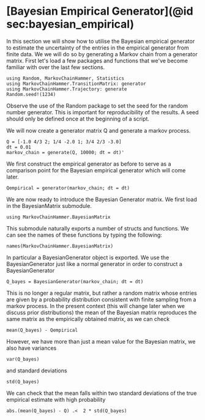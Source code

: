 # [Bayesian Empirical Generator](@id sec:bayesian_empirical)

In this section we will show how to utilise the Bayesian empirical generator to estimate the uncertainty of the entries in the empirical generator from finite data. We we will do so by generating a Markov chain from a generator matrix. First let's load a few packages and functions that we've become familiar with over the last few sections.
```@example bayesian_empirical_generator
using Random, MarkovChainHammer, Statistics
using MarkovChainHammer.TransitionMatrix: generator
using MarkovChainHammer.Trajectory: generate
Random.seed!(1234)
```
Observe the use of the Random package to set the seed for the random number generator. This is important for reproducibility of the results. A seed should only be defined once at the beginning of a script. 

We will now create a generator matrix Q and generate a markov process.

```@example bayesian_empirical_generator
Q = [-1.0 4/3 2; 1/4 -2.0 1; 3/4 2/3 -3.0]
dt = 0.01
markov_chain = generate(Q, 10000; dt = dt)'
```

We first construct the empirical generator as before to serve as a comparison point for the Bayesian empirical generator which will come later.

```@example bayesian_empirical_generator
Qempirical = generator(markov_chain; dt = dt)
```

We are now ready to introduce the Bayesian Generator matrix. We first load in the BayesianMatrix submodule.

```@example bayesian_empirical_generator
using MarkovChainHammer.BayesianMatrix
```

This submodule naturally exports a number of structs and functions. We can see the names of these functions by typing the following: 
```@example bayesian_empirical_generator
names(MarkovChainHammer.BayesianMatrix)
```

In particular a BayesianGenerator object is exported. We use the BayesianGenerator just like a normal generator in order to construct a BayesianGenerator

```@example bayesian_empirical_generator
Q_bayes = BayesianGenerator(markov_chain; dt = dt)
```

This is no longer a regular matrix, but rather a random matrix whose entries are given by a probability distribution consistent with finite sampling from a markov process. In the present context (this will change later when we discuss prior distributions) the mean of the Bayesian matrix reproduces the same matrix as the empirically obtained matrix, as we can check

```@example bayesian_empirical_generator
mean(Q_bayes) - Qempirical
```

However, we have more than just a mean value for the Bayesian matrix, we also have variances 
```@example bayesian_empirical_generator
var(Q_bayes)
```
and standard deviations
```@example bayesian_empirical_generator
std(Q_bayes)
```

We can check that the mean falls within two standard deviations of the true empirical estimate with high probability

```@example bayesian_empirical_generator
abs.(mean(Q_bayes) - Q) .<  2 * std(Q_bayes)
```

